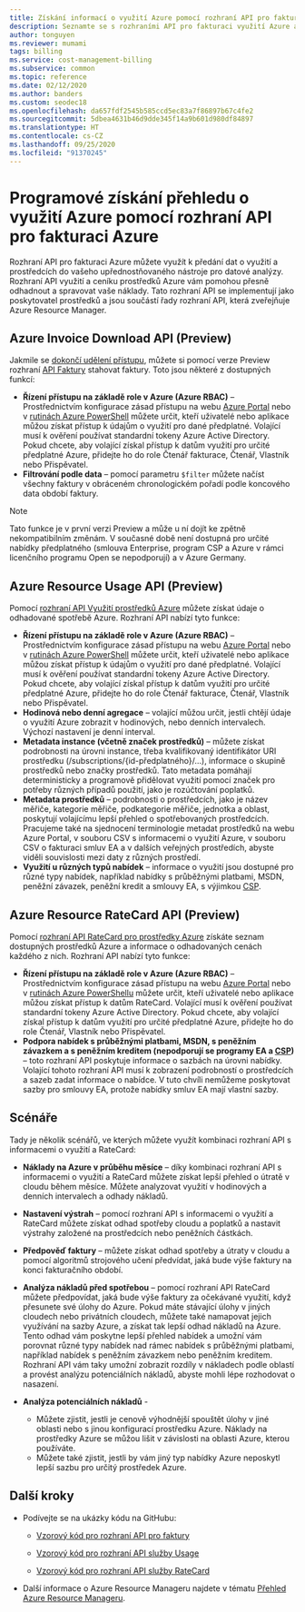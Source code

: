 ```yaml
---
title: Získání informací o využití Azure pomocí rozhraní API pro fakturaci Azure
description: Seznamte se s rozhraními API pro fakturaci využití Azure a RateCard, která poskytují přehled o spotřebě prostředků Azure a trendech.
author: tonguyen
ms.reviewer: mumami
tags: billing
ms.service: cost-management-billing
ms.subservice: common
ms.topic: reference
ms.date: 02/12/2020
ms.author: banders
ms.custom: seodec18
ms.openlocfilehash: da657fdf2545b585ccd5ec83a7f86897b67c4fe2
ms.sourcegitcommit: 5dbea4631b46d9dde345f14a9b601d980df84897
ms.translationtype: HT
ms.contentlocale: cs-CZ
ms.lasthandoff: 09/25/2020
ms.locfileid: "91370245"
---
```

# <a name="use-azure-billing-apis-to-programmatically-get-insight-into-your-azure-usage"></a>Programové získání přehledu o využití Azure pomocí rozhraní API pro fakturaci Azure
Rozhraní API pro fakturaci Azure můžete využít k předání dat o využití a prostředcích do vašeho upřednostňovaného nástroje pro datové analýzy. Rozhraní API využití a ceníku prostředků Azure vám pomohou přesně odhadnout a spravovat vaše náklady. Tato rozhraní API se implementují jako poskytovatel prostředků a jsou součástí řady rozhraní API, která zveřejňuje Azure Resource Manager.  

## <a name="azure-invoice-download-api-preview"></a>Azure Invoice Download API (Preview)
Jakmile se [dokončí udělení přístupu](manage-billing-access.md#opt-in), můžete si pomocí verze Preview rozhraní [API Faktury](/rest/api/billing) stahovat faktury. Toto jsou některé z dostupných funkcí:

* **Řízení přístupu na základě role v Azure (Azure RBAC)** – Prostřednictvím konfigurace zásad přístupu na webu [Azure Portal](https://portal.azure.com) nebo v [rutinách Azure PowerShell](/powershell/azure/) můžete určit, kteří uživatelé nebo aplikace můžou získat přístup k údajům o využití pro dané předplatné. Volající musí k ověření používat standardní tokeny Azure Active Directory. Pokud chcete, aby volající získal přístup k datům využití pro určité předplatné Azure, přidejte ho do role Čtenář fakturace, Čtenář, Vlastník nebo Přispěvatel.
* **Filtrování podle data** – pomocí parametru `$filter` můžete načíst všechny faktury v obráceném chronologickém pořadí podle koncového data období faktury.

> [!NOTE]
> Tato funkce je v první verzi Preview a může u ní dojít ke zpětně nekompatibilním změnám. V současné době není dostupná pro určité nabídky předplatného (smlouva Enterprise, program CSP a Azure v rámci licenčního programu Open se nepodporují) a v Azure Germany.

## <a name="azure-resource-usage-api-preview"></a>Azure Resource Usage API (Preview)
Pomocí [rozhraní API Využití prostředků Azure](/previous-versions/azure/reference/mt219003(v=azure.100)) můžete získat údaje o odhadované spotřebě Azure. Rozhraní API nabízí tyto funkce:

* **Řízení přístupu na základě role v Azure (Azure RBAC)** – Prostřednictvím konfigurace zásad přístupu na webu [Azure Portal](https://portal.azure.com) nebo v [rutinách Azure PowerShell](/powershell/azure/) můžete určit, kteří uživatelé nebo aplikace můžou získat přístup k údajům o využití pro dané předplatné. Volající musí k ověření používat standardní tokeny Azure Active Directory. Pokud chcete, aby volající získal přístup k datům využití pro určité předplatné Azure, přidejte ho do role Čtenář fakturace, Čtenář, Vlastník nebo Přispěvatel.
* **Hodinová nebo denní agregace** – volající můžou určit, jestli chtějí údaje o využití Azure zobrazit v hodinových, nebo denních intervalech. Výchozí nastavení je denní interval.
* **Metadata instance (včetně značek prostředků)** – můžete získat podrobnosti na úrovni instance, třeba kvalifikovaný identifikátor URI prostředku (/subscriptions/{id-předplatného}/…), informace o skupině prostředků nebo značky prostředků. Tato metadata pomáhají deterministicky a programově přidělovat využití pomocí značek pro potřeby různých případů použití, jako je rozúčtování poplatků.
* **Metadata prostředků** – podrobnosti o prostředcích, jako je název měřiče, kategorie měřiče, podkategorie měřiče, jednotka a oblast, poskytují volajícímu lepší přehled o spotřebovaných prostředcích. Pracujeme také na sjednocení terminologie metadat prostředků na webu Azure Portal, v souboru CSV s informacemi o využití Azure, v souboru CSV o fakturaci smluv EA a v dalších veřejných prostředích, abyste viděli souvislosti mezi daty z různých prostředí.
* **Využití u různých typů nabídek** – informace o využití jsou dostupné pro různé typy nabídek, například nabídky s průběžnými platbami, MSDN, peněžní závazek, peněžní kredit a smlouvy EA, s výjimkou [CSP](https://docs.microsoft.com/partner-center).

## <a name="azure-resource-ratecard-api-preview"></a>Azure Resource RateCard API (Preview)
Pomocí [rozhraní API RateCard pro prostředky Azure](/previous-versions/azure/reference/mt219005(v=azure.100)) získáte seznam dostupných prostředků Azure a informace o odhadovaných cenách každého z nich. Rozhraní API nabízí tyto funkce:

* **Řízení přístupu na základě role v Azure (Azure RBAC)** – Prostřednictvím konfigurace zásad přístupu na webu [Azure Portal](https://portal.azure.com) nebo v [rutinách Azure PowerShellu](/powershell/azure/) můžete určit, kteří uživatelé nebo aplikace můžou získat přístup k datům RateCard. Volající musí k ověření používat standardní tokeny Azure Active Directory. Pokud chcete, aby volající získal přístup k datům využití pro určité předplatné Azure, přidejte ho do role Čtenář, Vlastník nebo Přispěvatel.
* **Podpora nabídek s průběžnými platbami, MSDN, s peněžním závazkem a s peněžním kreditem (nepodporují se programy EA a [CSP](https://docs.microsoft.com/partner-center))** – toto rozhraní API poskytuje informace o sazbách na úrovni nabídky.  Volající tohoto rozhraní API musí k zobrazení podrobností o prostředcích a sazeb zadat informace o nabídce. V tuto chvíli nemůžeme poskytovat sazby pro smlouvy EA, protože nabídky smluv EA mají vlastní sazby.

## <a name="scenarios"></a>Scénáře
Tady je několik scénářů, ve kterých můžete využít kombinaci rozhraní API s informacemi o využití a RateCard:

* **Náklady na Azure v průběhu měsíce** – díky kombinaci rozhraní API s informacemi o využití a RateCard můžete získat lepší přehled o útratě v cloudu během měsíce. Můžete analyzovat využití v hodinových a denních intervalech a odhady nákladů.
* **Nastavení výstrah** – pomocí rozhraní API s informacemi o využití a RateCard můžete získat odhad spotřeby cloudu a poplatků a nastavit výstrahy založené na prostředcích nebo peněžních částkách.
* **Předpověď faktury** – můžete získat odhad spotřeby a útraty v cloudu a pomocí algoritmů strojového učení předvídat, jaká bude výše faktury na konci fakturačního období.
* **Analýza nákladů před spotřebou** – pomocí rozhraní API RateCard můžete předpovídat, jaká bude výše faktury za očekávané využití, když přesunete své úlohy do Azure. Pokud máte stávající úlohy v jiných cloudech nebo privátních cloudech, můžete také namapovat jejich využívání na sazby Azure, a získat tak lepší odhad nákladů na Azure. Tento odhad vám poskytne lepší přehled nabídek a umožní vám porovnat různé typy nabídek nad rámec nabídek s průběžnými platbami, například nabídek s peněžním závazkem nebo peněžním kreditem. Rozhraní API vám taky umožní zobrazit rozdíly v nákladech podle oblastí a provést analýzu potenciálních nákladů, abyste mohli lépe rozhodovat o nasazení.
* **Analýza potenciálních nákladů** -

  * Můžete zjistit, jestli je cenově výhodnější spouštět úlohy v jiné oblasti nebo s jinou konfigurací prostředku Azure. Náklady na prostředky Azure se můžou lišit v závislosti na oblasti Azure, kterou používáte.
  * Můžete také zjistit, jestli by vám jiný typ nabídky Azure neposkytl lepší sazbu pro určitý prostředek Azure.


## <a name="next-steps"></a>Další kroky
* Podívejte se na ukázky kódu na GitHubu:
  * [Vzorový kód pro rozhraní API pro faktury](https://go.microsoft.com/fwlink/?linkid=845124)

  * [Vzorový kód pro rozhraní API služby Usage](https://github.com/Azure-Samples/billing-dotnet-usage-api)

  * [Vzorový kód pro rozhraní API služby RateCard](https://github.com/Azure-Samples/billing-dotnet-ratecard-api)

* Další informace o Azure Resource Manageru najdete v tématu [Přehled Azure Resource Manageru](../../azure-resource-manager/management/overview.md).
